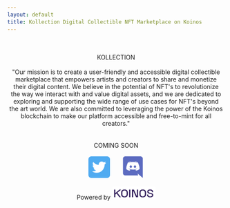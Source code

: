 ```yaml
---
layout: default
title: Kollection Digital Collectible NFT Marketplace on Koinos
---
```


<center>
<br><br>
<span class="heading-text">KOLLECTION</span><br><br>
<div style="max-width: 500px;margin: auto;">
<span class="mission-text">"Our mission is to create a user-friendly and accessible digital collectible marketplace that empowers artists and creators to share and monetize their digital content. We believe in the potential of NFT's to revolutionize the way we interact with and value digital assets, and we are dedicated to exploring and supporting the wide range of use cases for NFT's beyond the art world. We are also committed to leveraging the power of the Koinos blockchain to make our platform accessible and free-to-mint for all creators."</span></div><br><br>
<span class="coming-soon-text">COMING SOON</span><br><br>
<span>
<img style="width:50px;" src="/assets/images/twitter.png" /> &nbsp;&nbsp;&nbsp;&nbsp;&nbsp;
<img style="width:50px;" src="/assets/images/discord.png" />
</span>
<br><br>
<div class="powered-by-box">
<span class="powered-by-text">Powered by </span>
<a target="_blank" href="https://koinos.io">
<img style="width:100px;" src="/assets/images/koinos-logo-no-mark-dark.png" />
</a>
</div><br><br>
</center>
